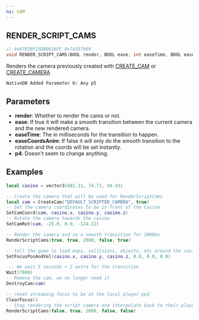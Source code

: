 ```yaml
---
ns: CAM
---
```

## RENDER_SCRIPT_CAMS

```c
// 0x07E5B515DB0636FC 0x74337969
void RENDER_SCRIPT_CAMS(BOOL render, BOOL ease, int easeTime, BOOL easeCoordsAnim, BOOL p4);
```

Renders the camera previously created with [CREATE_CAM](#_0xC3981DCE61D9E13F) or [CREATE_CAMERA](#_0x5E3CF89C6BCCA67D)

```
NativeDB Added Parameter 6: Any p5
```

## Parameters
* **render**: Whether to render the cams or not.
* **ease**: If true it will make a smooth transition between the current camera and the new rendered camera.
* **easeTime**: The in milliseconds for the transition to happen.
* **easeCoordsAnim**: If false it will only do the smooth transition to the rotation and the coords will be set instantly.
* **p4**: Doesn't seem to change anything.

## Examples
```lua
local casino = vector3(881.31, 74.71, 94.43)

-- Create the camera that will be used for RenderScriptCams
local cam = CreateCam("DEFAULT_SCRIPTED_CAMERA", true)
-- Set the camera coordinates to be in front of the Casino
SetCamCoord(cam, casino.x, casino.y, casino.z)
-- Rotate the camera towards the casino
SetCamRot(cam, -25.0, 0.0, -124.22)

-- Render the camera and so a smooth transition for 2000ms
RenderScriptCams(true, true, 2000, false, true)

-- tell the game to load maps, collisions, objects, etc around the casino.
SetFocusPosAndVel(casino.x, casino.y, casino.z, 0.0, 0.0, 0.0)

 -- We wait 5 seconds + 2 extra for the transition
Wait(7000)
-- Remove the cam, we no longer need it
DestroyCam(cam) 

-- reset streaming focus to be at the local player ped
ClearFocus()
-- Stop rendering the script camera and interpolate back to their player ped
RenderScriptCams(false, true, 2000, false, false) 
```